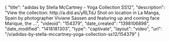 {
    "title": "adidas by Stella McCartney - Yoga Collection SS12",
    "description": "View the collection: http:\/\/a.did.as\/yRLTdJ Shot on location in La Manga, Spain by photographer Viviane Sassen and featuring up and coming face Marique, the ...",
    "videoid": "154379",
    "date_created": "1398106898",
    "date_modified": "1418181303",
    "type": "captivate",
    "layout": "video",
    "url": "\/v\/adidas-by-stella-mccartney-yoga-collection-ss12\/154379"
}